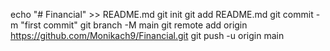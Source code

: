 echo "# Financial" >> README.md
git init
git add README.md
git commit -m "first commit"
git branch -M main
git remote add origin https://github.com/Monikach9/Financial.git
git push -u origin main
